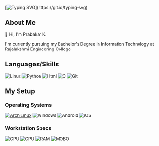 [![Typing SVG](https://readme-typing-svg.herokuapp.com?color=b8bb26&lines=Welcome+to+my+github+profile!)](https://git.io/typing-svg)

## About Me
👋 Hi, I'm Prabakar K. 
 
 
 I'm currently pursuing my Bachelor's Degree in Information Technology at Rajalakshmi Engineering College 

## Languages/Skills
![Linux](https://img.shields.io/badge/Linux-FCC624?style=for-the-badge&logo=linux&logoColor=black)
![Python](https://img.shields.io/badge/Python-3776AB?style=for-the-badge&logo=python&logoColor=white)
![Html](https://img.shields.io/badge/HTML-239120?style=for-the-badge&logo=html5&logoColor=white)
![C](https://img.shields.io/badge/C-00599C?style=for-the-badge&logo=c&logoColor=white)
![Git](https://img.shields.io/badge/GIT-121011?style=for-the-badge&logo=git)

## My Setup
### Operating Systems
[![Arch Linux](https://img.shields.io/badge/Arch_Linux-1793D1?style=for-the-badge&logo=arch-linux&logoColor=white)](https://archlinux.org/)
![Windows](https://img.shields.io/badge/Windows-0078D6?style=for-the-badge&logo=windows&logoColor=white)
![Android](https://img.shields.io/badge/Android-3DDC84?style=for-the-badge&logo=android&logoColor=white)
![iOS](https://img.shields.io/badge/iOS-000000?style=for-the-badge&logo=ios&logoColor=white)

### Workstation Specs
![GPU](https://img.shields.io/badge/NVIDIA-GTX1660Ti-76B900?style=for-the-badge&logo=nvidia&logoColor=white)
![CPU](https://img.shields.io/badge/AMD-Ryzen_5_3600-ED1C24?style=for-the-badge&logo=amd&logoColor=white)
![RAM](https://img.shields.io/badge/Corsair-_Vengeance_16GB_3200Mhz-000000?style=for-the-badge&logo=corsair&logoColor=white)
![MOBO](https://img.shields.io/badge/MSI-_b450M_pro_vdh_max-E50914?style=for-the-badge&logo=msi&logoColor=white)
